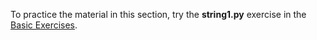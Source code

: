 To practice the material in this section, try the **string1.py** exercise in the [Basic Exercises](https://developers.google.com/edu/python/exercises/basic).
